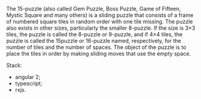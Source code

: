 The 15-puzzle (also called Gem Puzzle, Boss Puzzle, Game of Fifteen, Mystic Square and many others) is a sliding puzzle that consists of a frame of numbered square tiles in random order with one tile missing. The puzzle also exists in other sizes, particularly the smaller 8-puzzle. If the size is 3×3 tiles, the puzzle is called the 8-puzzle or 9-puzzle, and if 4×4 tiles, the puzzle is called the 15puzzle or 16-puzzle named, respectively, for the number of tiles and the number of spaces. The object of the puzzle is to place the tiles in order by making sliding moves that use the empty space.

Stack:
- angular 2;
- typescript;
- rxjs.
